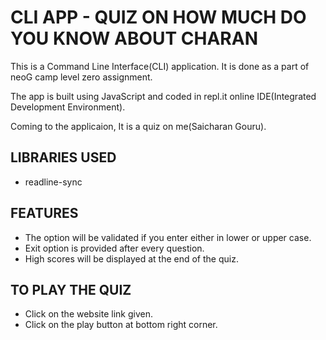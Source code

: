 # CLI APP - QUIZ ON HOW MUCH DO YOU KNOW ABOUT CHARAN

This is a Command Line Interface(CLI) application. It is done as a part of neoG camp level zero assignment.

The app is built using JavaScript and coded in repl.it online IDE(Integrated Development Environment).

Coming to the applicaion, It is a quiz on me(Saicharan Gouru).

## LIBRARIES USED
* readline-sync


## FEATURES
* The option will be validated if you enter either in lower or upper case.
* Exit option is provided after every question.
* High scores will be displayed at the end of the quiz.

## TO PLAY THE QUIZ
* Click on the website link given.
* Click on the play button at bottom right corner.

